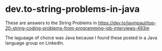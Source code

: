 # dev.to-string-problems-in-java
These are answers to the String Problems in https://dev.to/javinpaul/top-20-string-coding-problems-from-programming-job-interviews-493m

The laguaage of choice was Java because I found these posted in a Java language group on LinkedIn.
